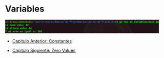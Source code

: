 # Variables
<div align="center">
<a href="https://youtu.be/a5NYAK-TXXE"><img src="./../../img/03-min.png"/></a>
</div>

- [Capitulo Anterior: Constantes](./../02_Constantes/README.md)                                                                 

- [Capitulo Siguiente: Zero Values](./../04_Zero-Values)